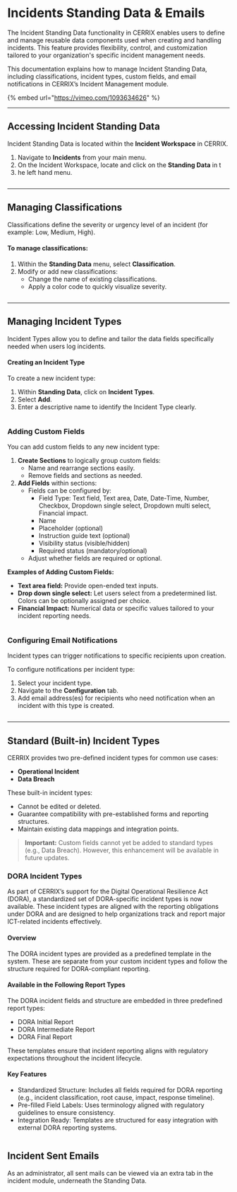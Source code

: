 # Incidents Standing Data & Emails

The Incident Standing Data functionality in CERRIX enables users to define and manage reusable data components used when creating and handling incidents. This feature provides flexibility, control, and customization tailored to your organization's specific incident management needs.

This documentation explains how to manage Incident Standing Data, including classifications, incident types, custom fields, and email notifications in CERRIX’s Incident Management module.

{% embed url="https://vimeo.com/1093634626" %}

***

## Accessing Incident Standing Data

Incident Standing Data is located within the **Incident Workspace** in CERRIX.

1. Navigate to **Incidents** from your main menu.
2. On the Incident Workspace, locate and click on the **Standing Data** in t
3. he left hand menu.

<figure><img src="../../../.gitbook/assets/image (14).png" alt=""><figcaption></figcaption></figure>

***

## Managing Classifications

Classifications define the severity or urgency level of an incident (for example: Low, Medium, High).

#### To manage classifications:

1. Within the **Standing Data** menu, select **Classification**.
2. Modify or add new classifications:
   * Change the name of existing classifications.
   * Apply a color code to quickly visualize severity.

<figure><img src="../../../.gitbook/assets/image (15).png" alt=""><figcaption></figcaption></figure>

***

## Managing Incident Types

Incident Types allow you to define and tailor the data fields specifically needed when users log incidents.

#### Creating an Incident Type

To create a new incident type:

1. Within **Standing Data**, click on **Incident Types**.
2. Select **Add**.
3. Enter a descriptive name to identify the Incident Type clearly.

<figure><img src="../../../.gitbook/assets/image (16).png" alt=""><figcaption></figcaption></figure>

### Adding Custom Fields

You can add custom fields to any new incident type:

1. **Create Sections** to logically group custom fields:
   * Name and rearrange sections easily.
   * Remove fields and sections as needed.
2. **Add Fields** within sections:
   * Fields can be configured by:
     * Field Type: Text field, Text area, Date, Date-Time, Number, Checkbox, Dropdown single select, Dropdown multi select, Financial impact.
     * Name
     * Placeholder (optional)
     * Instruction guide text (optional)
     * Visibility status (visible/hidden)
     * Required status (mandatory/optional)
   * Adjust whether fields are required or optional.

**Examples of Adding Custom Fields:**

* **Text area field:** Provide open-ended text inputs.
* **Drop down single select:** Let users select from a predetermined list. Colors can be optionally assigned per choice.
* **Financial Impact:** Numerical data or specific values tailored to your incident reporting needs.

<figure><img src="../../../.gitbook/assets/image (18).png" alt=""><figcaption></figcaption></figure>

### Configuring Email Notifications

Incident types can trigger notifications to specific recipients upon creation.

To configure notifications per incident type:

1. Select your incident type.
2. Navigate to the **Configuration** tab.
3. Add email address(es) for recipients who need notification when an incident with this type is created.

<figure><img src="../../../.gitbook/assets/image (19).png" alt=""><figcaption></figcaption></figure>

***

## Standard (Built-in) Incident Types

CERRIX provides two pre-defined incident types for common use cases:

* **Operational Incident**
* **Data Breach**

These built-in incident types:

* Cannot be edited or deleted.
* Guarantee compatibility with pre-established forms and reporting structures.
* Maintain existing data mappings and integration points.

> **Important:** Custom fields cannot yet be added to standard types (e.g., Data Breach). However, this enhancement will be available in future updates.

### DORA Incident Types

As part of CERRIX’s support for the Digital Operational Resilience Act (DORA), a standardized set of DORA-specific incident types is now available. These incident types are aligned with the reporting obligations under DORA and are designed to help organizations track and report major ICT-related incidents effectively.

#### Overview

The DORA incident types are provided as a predefined template in the system. These are separate from your custom incident types and follow the structure required for DORA-compliant reporting.

#### Available in the Following Report Types

The DORA incident fields and structure are embedded in three predefined report types:

* DORA Initial Report
* DORA Intermediate Report
* DORA Final Report

These templates ensure that incident reporting aligns with regulatory expectations throughout the incident lifecycle.

#### Key Features

* Standardized Structure: Includes all fields required for DORA reporting (e.g., incident classification, root cause, impact, response timeline).
* Pre-filled Field Labels: Uses terminology aligned with regulatory guidelines to ensure consistency.
* Integration Ready: Templates are structured for easy integration with external DORA reporting systems.

<figure><img src="../../../.gitbook/assets/image (1) (1) (1) (1) (1) (1) (1) (1) (1) (1) (1) (1) (1) (1).png" alt=""><figcaption></figcaption></figure>

## Incident Sent Emails

As an administrator, all sent mails can be viewed via an extra tab in the incident module, underneath the Standing Data.

<figure><img src="../../../.gitbook/assets/image (2) (1) (2) (1).png" alt=""><figcaption></figcaption></figure>

<figure><img src="../../../.gitbook/assets/image (3) (1) (2) (1).png" alt=""><figcaption></figcaption></figure>
